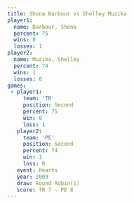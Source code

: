 ```yaml
---
title: Shona Barbour vs Shelley Muzika
player1:               
  name: Barbour, Shona 
  percent: 75          
  wins: 0              
  losses: 1            
player2:               
  name: Muzika, Shelley
  percent: 74          
  wins: 1              
  losses: 0            
games:
 - player1:          
     team: 'TR'      
     position: Second
     percent: 75     
     win: 0          
     loss: 1         
   player2:          
     team: 'PE'      
     position: Second
     percent: 74     
     win: 1          
     loss: 0         
   event: Hearts       
   year: 2009          
   draw: Round Robin(1)
   score: TR 7 - PE 8  
---
```

